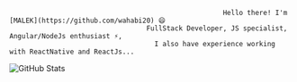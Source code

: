                                                          Hello there! I'm [MALEK](https://github.com/wahabi20) 😄
                                      FullStack Developer, JS specialist, Angular/NodeJs enthusiast ⚡,
                                        I also have experience working with ReactNative and ReactJs...

<!--
**wahabi20/wahabi20** is a ✨ _special_ ✨ repository because its `README.md` (this file) appears on your GitHub profile.

Here are some ideas to get you started:

- 🔭 I’m currently working on ...
- 🌱 I’m currently learning ...
- 👯 I’m looking to collaborate on ...
- 🤔 I’m looking for help with ...
- 💬 Ask me about ...
- 📫 How to reach me: ...
- 😄 Pronouns: ...
- ⚡ Fun fact: ...
-->

![GitHub Stats](https://github-readme-stats.vercel.app/api?username=wahabi20&theme=tokyonight)
